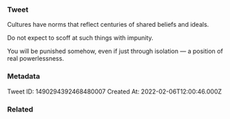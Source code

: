 ### Tweet
Cultures have norms that reflect centuries of shared beliefs and ideals.

Do not expect to scoff at such things with impunity.

You will be punished somehow, even if just through isolation — a position of real powerlessness.

### Metadata
Tweet ID: 1490294392468480007
Created At: 2022-02-06T12:00:46.000Z

### Related

